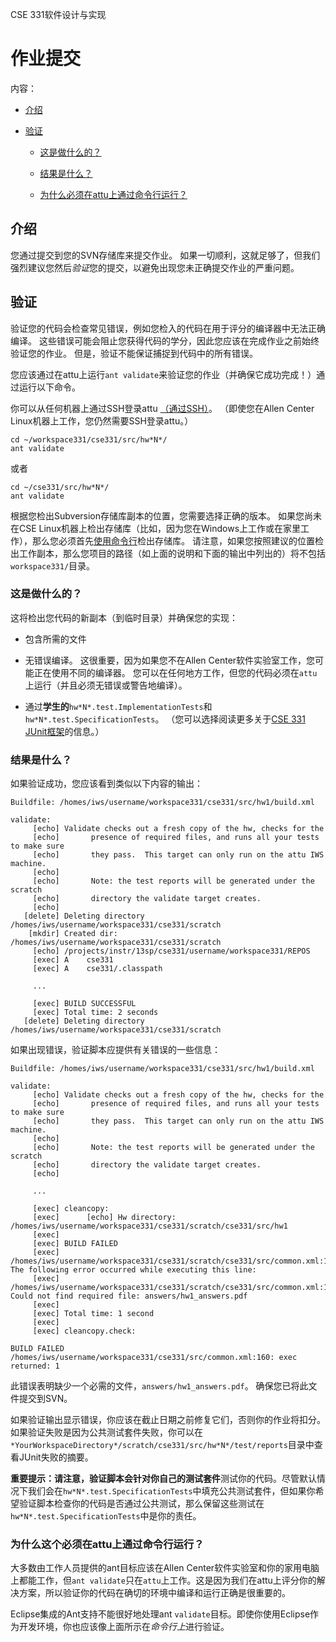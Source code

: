 CSE 331软件设计与实现

# 作业提交

内容：

+   [介绍](#intro)

+   [验证](#validate)

    +   [这是做什么的？](#validate-operations)

    +   [结果是什么？](#validate-result)

    +   [为什么必须在attu上通过命令行运行？](#validate-attu)

## 介绍

您通过提交到您的SVN存储库来提交作业。 如果一切顺利，这就足够了，但我们强烈建议您然后*验证*您的提交，以避免出现您未正确提交作业的严重问题。

## 验证

验证您的代码会检查常见错误，例如您检入的代码在用于评分的编译器中无法正确编译。 这些错误可能会阻止您获得代码的学分，因此您应该在完成作业之前始终验证您的作业。 但是，验证不能保证捕捉到代码中的所有错误。

您应该通过在attu上运行`ant validate`来验证您的作业（并确保它成功完成！）通过运行以下命令。

你可以从任何机器上通过SSH登录attu [（通过SSH）](WorkingAtHome.html#remote-attu)。 （即使您在Allen Center Linux机器上工作，您仍然需要SSH登录attu。）

```
cd ~/workspace331/cse331/src/hw*N*/
ant validate

```

或者

```
cd ~/cse331/src/hw*N*/
ant validate

```

根据您检出Subversion存储库副本的位置，您需要选择正确的版本。 如果您尚未在CSE Linux机器上检出存储库（比如，因为您在Windows上工作或在家里工作），那么您必须首先[使用命令行](versioncontrol.html#SetUpCommandLine)检出存储库。 请注意，如果您按照建议的位置检出工作副本，那么您项目的路径（如上面的说明和下面的输出中列出的）将不包括`workspace331/`目录。

### 这是做什么的？

这将检出您代码的新副本（到临时目录）并确保您的实现：

+   包含所需的文件

+   无错误编译。 这很重要，因为如果您不在Allen Center软件实验室工作，您可能正在使用不同的编译器。 您可以在任何地方工作，但您的代码必须在`attu`上运行（并且必须无错误或警告地编译）。

+   通过**学生的**`hw*N*.test.ImplementationTests`和`hw*N*.test.SpecificationTests`。 （您可以选择阅读更多关于[CSE 331 JUnit框架](editing-compiling.html#junit-331-framework)的信息。）

### 结果是什么？

如果验证成功，您应该看到类似以下内容的输出：

```
Buildfile: /homes/iws/username/workspace331/cse331/src/hw1/build.xml

validate:
     [echo] Validate checks out a fresh copy of the hw, checks for the
     [echo]       presence of required files, and runs all your tests to make sure
     [echo]       they pass.  This target can only run on the attu IWS machine.
     [echo]
     [echo]       Note: the test reports will be generated under the scratch
     [echo]       directory the validate target creates.
     [echo]
   [delete] Deleting directory /homes/iws/username/workspace331/cse331/scratch
    [mkdir] Created dir: /homes/iws/username/workspace331/cse331/scratch
     [echo] /projects/instr/13sp/cse331/username/workspace331/REPOS
     [exec] A    cse331
     [exec] A    cse331/.classpath

     ...

     [exec] BUILD SUCCESSFUL
     [exec] Total time: 2 seconds
   [delete] Deleting directory /homes/iws/username/workspace331/cse331/scratch

```

如果出现错误，验证脚本应提供有关错误的一些信息：

```
Buildfile: /homes/iws/username/workspace331/cse331/src/hw1/build.xml

validate:
     [echo] Validate checks out a fresh copy of the hw, checks for the
     [echo]       presence of required files, and runs all your tests to make sure
     [echo]       they pass.  This target can only run on the attu IWS machine.
     [echo]
     [echo]       Note: the test reports will be generated under the scratch
     [echo]       directory the validate target creates.
     [echo]

     ...

     [exec] cleancopy:
     [exec]      [echo] Hw directory: /homes/iws/username/workspace331/cse331/scratch/cse331/src/hw1
     [exec]
     [exec] BUILD FAILED
     [exec] /homes/iws/username/workspace331/cse331/scratch/cse331/src/common.xml:106: The following error occurred while executing this line:
     [exec] /homes/iws/username/workspace331/cse331/scratch/cse331/src/common.xml:121: Could not find required file: answers/hw1_answers.pdf
     [exec]
     [exec] Total time: 1 second
     [exec]
     [exec] cleancopy.check:

BUILD FAILED
/homes/iws/username/workspace331/cse331/src/common.xml:160: exec returned: 1

```

此错误表明缺少一个必需的文件，`answers/hw1_answers.pdf`。 确保您已将此文件提交到SVN。

如果验证输出显示错误，你应该在截止日期之前修复它们，否则你的作业将扣分。如果验证失败是因为公共测试套件失败，你可以在`*YourWorkspaceDirectory*/scratch/cse331/src/hw*N*/test/reports`目录中查看JUnit失败的摘要。

**重要提示：**请注意，验证脚本会针对**你自己的测试套件**测试你的代码。尽管默认情况下我们会在`hw*N*.test.SpecificationTests`中填充公共测试套件，但如果你希望验证脚本检查你的代码是否通过公共测试，那么保留这些测试在`hw*N*.test.SpecificationTests`中是你的责任。

### 为什么这个必须在attu上通过命令行运行？

大多数由工作人员提供的ant目标应该在Allen Center软件实验室和你的家用电脑上都能工作，但`ant validate`只在`attu`上工作。这是因为我们在attu上评分你的解决方案，所以验证你的代码在确切的环境中编译和运行正确是很重要的。

Eclipse集成的Ant支持不能很好地处理ant `validate`目标。即使你使用Eclipse作为开发环境，你也应该像上面所示在*命令行上*进行验证。
